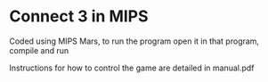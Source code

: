 # Connect 3 in MIPS
Coded using MIPS Mars, to run the program open it in that program, compile and run

Instructions for how to control the game are detailed in manual.pdf